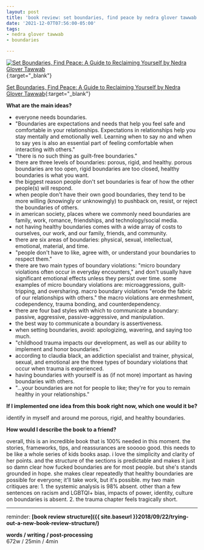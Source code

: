 ```yaml
---
layout: post
title: 'book review: set boundaries, find peace by nedra glover tawwab'
date: '2021-12-07T07:56:00-05:00'
tags:
- nedra glover tawwab
- boundaries

--- 
```



[![Set Boundaries, Find Peace: A Guide to Reclaiming Yourself by Nedra Glover Tawwab](https://i.gr-assets.com/images/S/compressed.photo.goodreads.com/books/1606923742l/55782639._SX318_.jpg)](https://www.goodreads.com/book/show/55782639-set-boundaries-find-peace){:target="_blank"}

[Set Boundaries, Find Peace: A Guide to Reclaiming Yourself by Nedra Glover Tawwab](https://www.goodreads.com/book/show/55782639-set-boundaries-find-peace){:target="_blank"}

<b>What are the main ideas?</b> 

* everyone needs boundaries.
* "Boundaries are expectations and needs that help you feel safe and comfortable in your relationships. Expectations in relationships help you stay mentally and emotionally well. Learning when to say no and when to say yes is also an essential part of feeling comfortable when interacting with others."
* "there is no such thing as guilt-free boundaries."
* there are three levels of boundaries: porous, rigid, and healthy. porous boundaries are too open, rigid boundaries are too closed, healthy boundaries is what you want. 
* the biggest reason people don't set boundaries is fear of how the other people(s) will respond.
* when people don't have their own good boundaries, they tend to be more willing (knowingly or unknowingly) to pushback on, resist, or reject the boundaries of others.
* in american society, places where we commonly need boundaries are family, work, romance, friendships, and technology/social media.
* not having healthy boundaries comes with a wide array of costs to ourselves, our work, and our family, friends, and community. 
* there are six areas of boundaries: physical, sexual, intellectual, emotional, material, and time. 
* "people don't have to like, agree with, or understand your boundaries to respect them."
* there are two main types of boundary violations: "micro boundary violations often occur in everyday encounters," and don't usually have significant emotional effects unless they persist over time. some examples of micro boundary violations are: microaggressions, guilt-tripping, and oversharing. macro boundary violations "erode the fabric of our relationships with others." the macro violations are enmeshment, codependency, trauma bonding, and counterdependency. 
* there are four bad styles with which to communicate a boundary: passive, aggressive, passive-aggressive, and manipulation. 
* the best way to communicate a boundary is assertiveness. 
* when setting boundaries, avoid: apologizing, wavering, and saying too much.
* "childhood trauma impacts our development, as well as our ability to implement and honor boundaries."
* according to claudia black, an addiction specialist and trainer, physical, sexual, and emotional are the three types of boundary violations that occur when trauma is experienced.
* having boundaries with yourself is as (if not more) important as having boundaries with others. 
* "...your boundaries are not for people to like; they're for you to remain healthy in your relationships."





<b>If I implemented one idea from this book right now, which one would it be?</b>

identify in myself and around me porous, rigid, and healthy boundaries. 


<b>How would I describe the book to a friend?</b>

overall, this is an incredible book that is 100% needed in this moment. the stories, frameworks, tips, and reassurances are sooooo good. this needs to be like a whole series of kids books asap. i love the simplicity and clarity of her points. and the structure of the sections is predictable and makes it just so damn clear how fucked boundaries are for most people. but she's stands grounded in hope. she makes clear repeatedly that healthy boundaries are possible for everyone; it'll take work, but it's possible. my two main critiques are: 1. the systemic analysis is 98% absent. other than a few sentences on racism and LGBTQI+ bias, impacts of power, identity, culture on boundaries is absent. 2. the trauma chapter feels tragically short. 


---

reminder: **[book review structure]({{ site.baseurl }}2018/09/22/trying-out-a-new-book-review-structure/)**


<!-- &#042; = asterisk -->
<!-- &#039; = single quote '-->

**words / writing / post-processing**  
672w / 25min / 4min